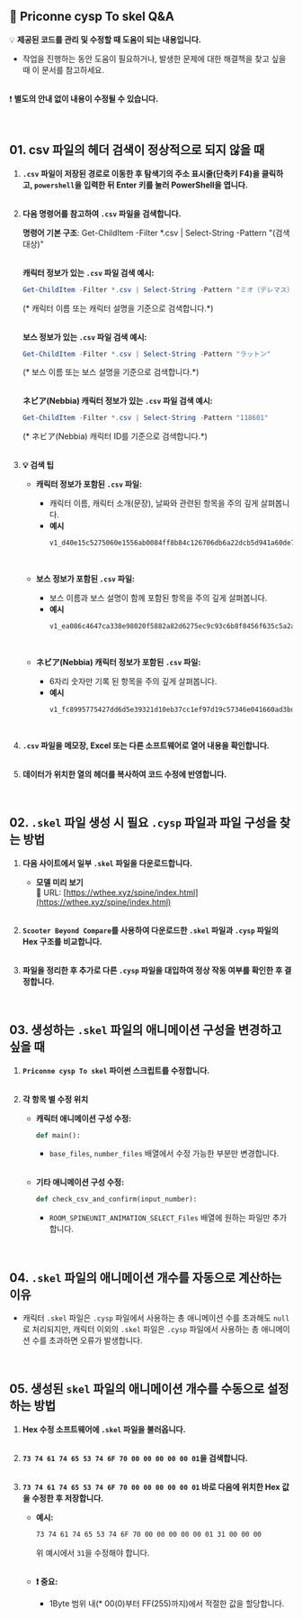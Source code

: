 ## 📝 **Priconne cysp To skel Q&A**  
💡 **제공된 코드를 관리 및 수정할 때 도움이 되는 내용입니다.**
- 작업을 진행하는 동안 도움이 필요하거나, 발생한 문제에 대한 해결책을 찾고 싶을 때 이 문서를 참고하세요. <BR> <BR>

❗ **별도의 안내 없이 내용이 수정될 수 있습니다.**

<BR>

## 01. csv 파일의 헤더 검색이 정상적으로 되지 않을 때

1. **`.csv` 파일이 저장된 경로로 이동한 후 탐색기의 주소 표시줄(단축키 F4)을 클릭하고, `powershell`을 입력한 뒤 Enter 키를 눌러 PowerShell을 엽니다.**  
   <br>

2. **다음 명령어를 참고하여 `.csv` 파일을 검색합니다.**  

   **명령어 기본 구조**: Get-ChildItem -Filter *.csv | Select-String -Pattern "(검색 대상)"  
   <br>

   **캐릭터 정보가 있는 `.csv` 파일 검색 예시:**  
   ```powershell
   Get-ChildItem -Filter *.csv | Select-String -Pattern "ミオ（デレマス）"
   ```  
   (* 캐릭터 이름 또는 캐릭터 설명을 기준으로 검색합니다.*)  
   <br>

   **보스 정보가 있는 `.csv` 파일 검색 예시:**  
   ```powershell
   Get-ChildItem -Filter *.csv | Select-String -Pattern "ラットン"
   ```  
   (* 보스 이름 또는 보스 설명을 기준으로 검색합니다.*)  
   <br>

   **ネビア(Nebbia) 캐릭터 정보가 있는 `.csv` 파일 검색 예시:**  
   ```powershell
   Get-ChildItem -Filter *.csv | Select-String -Pattern "118601"
   ```  
   (* ネビア(Nebbia) 캐릭터 ID를 기준으로 검색합니다.*)  
   <br>

3. **💡 검색 팁**  

   - **캐릭터 정보가 포함된 `.csv` 파일:**  
     - 캐릭터 이름, 캐릭터 소개(문장), 날짜와 관련된 항목을 주의 깊게 살펴봅니다.  
     - **예시**  
       ```txt
       v1_d40e15c5275060e1556ab0084ff8b84c126706db6a22dcb5d941a60de737c7b8.csv:118:1,0,112601,112601,1,18,0,112601,7,1,2015/04/01 15:00:00,ミオ（デレマス）,0,0,【魔法】後衛で攻防共に活躍するパッション溢れる少女。\nダメージを受けた味方中心に回復魔法で補助をし、\nさらに魔法攻撃を仕掛けて、敵を一網打尽にする。,2030/12/31 15:00:00,2.27,0,みお,7,450,112601,695,2
       ```  
     <br>
     
   - **보스 정보가 포함된 `.csv` 파일:**  
     - 보스 이름과 보스 설명이 함께 포함된 항목을 주의 깊게 살펴봅니다.  
     - **예시**  
       ```txt
       v1_ea086c4647ca338e98020f5882a82d6275ec9c93c6b8f8456f635c5a2ac0f9a6.csv:16:0,1,11,1.5,250,【物理】近接攻撃\n威力は軽くても、すばしこく\n何度も攻撃するネズミの魔物。,200600,270,0,0,0,ラットン,200600
       ```  
     <br>

   - **ネビア(Nebbia) 캐릭터 정보가 포함된 `.csv` 파일:**  
     - 6자리 숫자만 기록 된 항목을 주의 깊게 살펴봅니다.
     - **예시**  
       ```txt
       v1_fc8995775427dd6d5e39321d10eb37cc1ef97d19c57346e041660ad3bd2884e1.csv:2:118601,190901
       ```  
     <br>

4. **`.csv` 파일을 메모장, Excel 또는 다른 소프트웨어로 열어 내용을 확인합니다.**  
   <br>

5. **데이터가 위치한 열의 헤더를 복사하여 코드 수정에 반영합니다.**

<BR>

## 02. `.skel` 파일 생성 시 필요 `.cysp` 파일과 파일 구성을 찾는 방법

1. **다음 사이트에서 일부 `.skel` 파일을 다운로드합니다.**  
   - **모델 미리 보기**  
     🔗 URL: [https://wthee.xyz/spine/index.html](https://wthee.xyz/spine/index.html)  
   <br>

2. **`Scooter Beyond Compare`를 사용하여 다운로드한 `.skel` 파일과 `.cysp` 파일의 Hex 구조를 비교합니다.**  
   <br>

3. **파일을 정리한 후 추가로 다른 `.cysp` 파일을 대입하여 정상 작동 여부를 확인한 후 결정합니다.**

<BR>

## 03. 생성하는 `.skel` 파일의 애니메이션 구성을 변경하고 싶을 때

1. **`Priconne cysp To skel` 파이썬 스크립트를 수정합니다.**  
   <br>

2. **각 항목 별 수정 위치**  

   - **캐릭터 애니메이션 구성 수정:**  
     ```python
     def main():
     ```  
     - `base_files`, `number_files` 배열에서 수정 가능한 부분만 변경합니다.  
     <br>
     
   - **기타 애니메이션 구성 수정:**  
     ```python
     def check_csv_and_confirm(input_number):
     ```  
     - `ROOM_SPINEUNIT_ANIMATION_SELECT_Files` 배열에 원하는 파일만 추가합니다.

<BR>

## 04. `.skel` 파일의 애니메이션 개수를 자동으로 계산하는 이유

- 캐릭터 `.skel` 파일은 `.cysp` 파일에서 사용하는 총 애니메이션 수를 초과해도 `null`로 처리되지만, 캐릭터 이외의 `.skel` 파일은 `.cysp` 파일에서 사용하는 총 애니메이션 수를 초과하면 오류가 발생합니다.

<BR>

## 05. 생성된 `skel` 파일의 애니메이션 개수를 수동으로 설정하는 방법

1. **Hex 수정 소프트웨어에 `.skel` 파일을 불러옵니다.**  
   <br>

2. **`73 74 61 74 65 53 74 6F 70 00 00 00 00 00 01`을 검색합니다.**  
   <br>

3. **`73 74 61 74 65 53 74 6F 70 00 00 00 00 00 01` 바로 다음에 위치한 Hex 값을 수정한 후 저장합니다.**  
   - **예시:**  
      ```txt
      73 74 61 74 65 53 74 6F 70 00 00 00 00 00 01 31 00 00 00
      ```  
      위 예시에서 `31`을 수정해야 합니다.  
      <br>

   - **❗ 중요:**  
      - 1Byte 범위 내(* 00(0)부터 FF(255)까지)에서 적절한 값을 할당합니다.